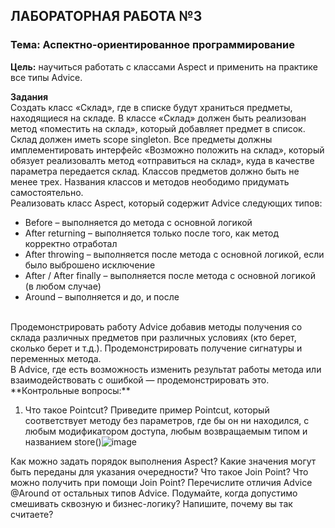 ## ЛАБОРАТОРНАЯ РАБОТА №3

### Тема: Аспектно-ориентированное программирование

**Цель:** научиться работать с классами Aspect и применить на практике все типы Advice.

**Задания**
<br>
Создать класс «Склад», где в списке будут храниться предметы, находящиеся на складе. В классе «Склад» должен быть реализован метод «поместить на склад», который добавляет предмет в список. Склад должен иметь scope singleton.
Все предметы должны имплементировать интерфейс «Возможно положить на склад», который обязует реализовалть метод «отправиться на склад», куда в качестве параметра передается склад. Классов предметов должно быть не менее трех.
Названия классов и методов неободимо придумать самостоятельно.<br>
Реализовать класс Aspect, который содержит Advice следующих типов:<br>
- Before – выполняется до метода с основной логикой<br>
- After returning – выполняется только после того, как метод корректно отработал<br>
- After throwing – выполняется после метода с основной логикой, если было выброшено исключение<br>
- After / After finally – выполняется после метода с основной логикой (в любом случае)<br>
- Around – выполняется и до, и после<br>
<br>
Продемонстрировать работу Advice добавив методы получения со склада различных предметов при различных условиях (кто берет, сколько берет и т.д.).
Продемонстрировать получение сигнатуры и переменных метода.<br>
В Advice, где есть возможность изменить результат работы метода или взаимодействовать с ошибкой — продемонстрировать это.
**Контрольные вопросы:**

1. Что такое Pointcut? Приведите пример Pointcut, который соответствует методу без параметров, где бы он ни находился, с любым модификатором доступа, любым возвращаемым типом и названием store()![image](https://github.com/trisha00001/JS/assets/89864076/6d9e73d3-f4ff-48ce-bb2a-8816e76625e5)

Как можно задать порядок выполнения Aspect? Какие значения могут быть переданы для указания очередности?
Что такое Join Point? Что можно получить при помощи Join Point?
Перечислите отличия Advice @Around от остальных типов Advice.
Подумайте, когда допустимо смешивать сквозную и бизнес-логику? Напишите, почему вы так считаете?
